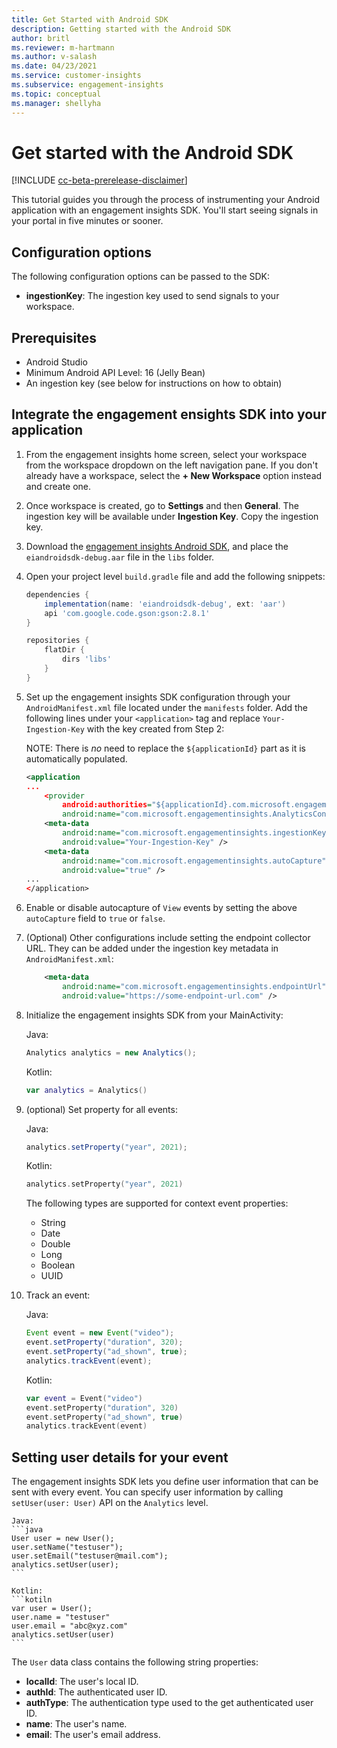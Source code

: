 ```yaml
---
title: Get Started with Android SDK
description: Getting started with the Android SDK
author: britl
ms.reviewer: m-hartmann
ms.author: v-salash
ms.date: 04/23/2021
ms.service: customer-insights
ms.subservice: engagement-insights 
ms.topic: conceptual
ms.manager: shellyha
---
```

# Get started with the Android SDK

[!INCLUDE [cc-beta-prerelease-disclaimer](includes/cc-beta-prerelease-disclaimer.md)]

This tutorial guides you through the process of instrumenting your Android application with an engagement insights SDK. You'll start seeing signals in your portal in five minutes or sooner.

## Configuration options
The following configuration options can be passed to the SDK:
- **ingestionKey**: The ingestion key used to send signals to your workspace.

## Prerequisites
* Android Studio
* Minimum Android API Level: 16 (Jelly Bean)
* An ingestion key (see below for instructions on how to obtain)

## Integrate the engagement ensights SDK into your application

1. From the engagement insights home screen, select your workspace from the workspace dropdown on the left navigation pane. If you don't already have a workspace, select the **+ New Workspace** option instead and create one.

2. Once workspace is created, go to **Settings** and then **General**. The ingestion key will be available under **Ingestion Key**. Copy the ingestion key.

3. Download the [engagement insights Android SDK](https://download.pi.dynamics.com/sdk/EI-SDKs/ei-android-sdk.zip), and place the `eiandroidsdk-debug.aar` file in the `libs` folder.

4. Open your project level `build.gradle` file and add the following snippets:
    ```gradle
    dependencies {
        implementation(name: 'eiandroidsdk-debug', ext: 'aar')
        api 'com.google.code.gson:gson:2.8.1'
    }

    repositories {
        flatDir {
            dirs 'libs'
        }
    }
    ```

5. Set up the engagement insights SDK configuration through your `AndroidManifest.xml` file located under the `manifests` folder. Add the following lines under your `<application>` tag and replace `Your-Ingestion-Key` with the key created from Step 2:

    NOTE: There is *no* need to replace the `${applicationId}` part as it is automatically populated.
    ```xml
    <application
    ...
        <provider
            android:authorities="${applicationId}.com.microsoft.engagementinsights.AnalyticsContentProvider"
            android:name="com.microsoft.engagementinsights.AnalyticsContentProvider" />
        <meta-data
            android:name="com.microsoft.engagementinsights.ingestionKey"
            android:value="Your-Ingestion-Key" />
        <meta-data
            android:name="com.microsoft.engagementinsights.autoCapture"
            android:value="true" />
    ...
    </application>
    ```

6. Enable or disable autocapture of `View` events by setting the above `autoCapture` field to `true` or `false`.

6. (Optional) Other configurations include setting the endpoint collector URL. They can be added under the ingestion key metadata in `AndroidManifest.xml`:
    ```xml
        <meta-data
            android:name="com.microsoft.engagementinsights.endpointUrl"
            android:value="https://some-endpoint-url.com" />
    ```


5. Initialize the engagement insights SDK from your MainActivity:
    
    Java:
    ```java
    Analytics analytics = new Analytics();
    ```

    Kotlin:
    ```kotlin
    var analytics = Analytics()
    ```

6. (optional) Set property for all events:
    
    Java:
    ```java
    analytics.setProperty("year", 2021);
    ```

    Kotlin:
    ```kotlin
    analytics.setProperty("year", 2021)
    ```

    The following types are supported for context event properties:
    * String
    * Date
    * Double
    * Long
    * Boolean
    * UUID

6. Track an event:

    Java:
    ```java
    Event event = new Event("video");
    event.setProperty("duration", 320);
    event.setProperty("ad_shown", true);
    analytics.trackEvent(event);
    ```

    Kotlin:
    ```kotlin
    var event = Event("video")
    event.setProperty("duration", 320)
    event.setProperty("ad_shown", true)
    analytics.trackEvent(event)
    ```

## Setting user details for your event

The engagement insights SDK lets you define user information that can be sent with every event. You can specify user information by calling `setUser(user: User)` API on the `Analytics` level.

    Java:
    ```java
    User user = new User();
    user.setName("testuser");
    user.setEmail("testuser@mail.com");
    analytics.setUser(user);
    ```

    Kotlin:
    ```kotiln
    var user = User();
    user.name = "testuser"
    user.email = "abc@xyz.com"
    analytics.setUser(user)
    ```

The `User` data class contains the following string properties:

- **localId**: The user's local ID.
- **authId**: The authenticated user ID.
- **authType**: The authentication type used to the get authenticated user ID.
- **name**: The user's name.
- **email**: The user's email address.